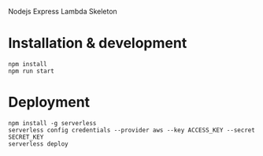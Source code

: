 Nodejs Express Lambda Skeleton

# Installation & development
```shell
npm install
npm run start
```

# Deployment
```shell
npm install -g serverless
serverless config credentials --provider aws --key ACCESS_KEY --secret SECRET_KEY
serverless deploy
```
